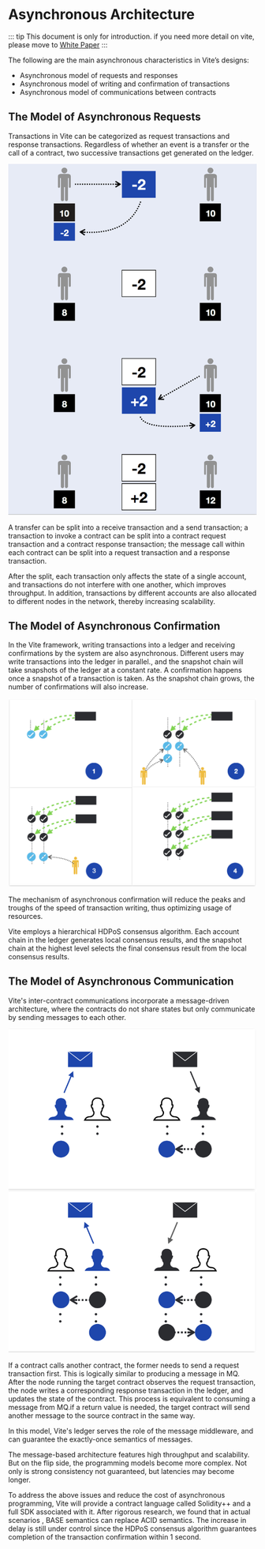 # Asynchronous Architecture

::: tip
This document is only for introduction. if you need more detail on vite, please move to [White Paper](https://github.com/vitelabs/whitepaper/blob/master/vite_en.pdf)
:::
 
The following are the main asynchronous characteristics in Vite’s designs:

* Asynchronous model of requests and responses
* Asynchronous model of writing and confirmation of transactions
* Asynchronous model of communications between contracts

## The Model of Asynchronous Requests 

Transactions in Vite can be categorized as request transactions and response transactions.  Regardless of whether an event is a transfer or the call of a contract, two successive transactions get generated on the ledger.

![](./async-transaction.png)

A transfer can be split into a receive transaction and a send transaction; a transaction to invoke a contract can be split into a contract request transaction and a contract response transaction; the message call within each contract can be split into a request transaction and a response transaction.

After the split, each transaction only affects the state of a single account, and transactions do not interfere with one another, which improves throughput.  In addition, transactions by different accounts are also allocated to different nodes in the network, thereby increasing scalability.

## The Model of Asynchronous Confirmation

In the Vite framework, writing transactions into a ledger and receiving confirmations by the system are also asynchronous.  Different users may write transactions into the ledger in parallel., and the snapshot chain will take snapshots of the ledger at a constant rate.  A confirmation happens once a snapshot of a transaction is taken.  As the snapshot chain grows, the number of confirmations will also increase.

![](./async-confirm.png)

The mechanism of asynchronous confirmation will reduce the peaks and troughs of the speed of transaction writing, thus optimizing usage of resources.

Vite employs a hierarchical HDPoS consensus algorithm. Each account chain in the ledger generates local consensus results,  and the snapshot chain at the highest level selects the final consensus result from the local consensus results.

## The Model of Asynchronous Communication 

Vite's inter-contract communications incorporate a message-driven architecture, where the contracts do not share states but only communicate by sending messages to each other.

![](./async-contract.png)

If a contract calls another contract, the former needs to send a request transaction first. This is logically similar to producing a message in MQ.  After the node running the target contract observes the request transaction, the node writes a corresponding response transaction in the ledger, and updates the state of the contract. This process is equivalent to consuming a message from MQ.if a return value is needed,  the target contract will send another message to the source contract in the same way.

In this model, Vite's ledger serves the role of the message middleware, and can guarantee the exactly-once semantics of messages.

The message-based architecture features high throughput and scalability.  But on the flip side, the programming models become more complex. Not only is strong consistency not guaranteed, but latencies may become longer.

To address the above issues and reduce the cost of asynchronous programming, Vite will provide a contract language called Solidity++ and a full SDK associated with it. After rigorous research, we found that in actual scenarios , BASE semantics can replace ACID semantics. The increase in delay is still under control since the HDPoS consensus algorithm guarantees completion of the transaction confirmation  within 1 second.
